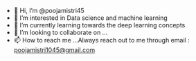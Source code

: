 - 👋 Hi, I’m @poojamistri45
- 👀 I’m interested in Data science and machine learning
- 🌱 I’m currently learning towards the deep learning concepts
- 💞️ I’m looking to collaborate on ...
- 📫 How to reach me ...Always reach out to me through email : poojamistri1045@gmail.com

<!---
poojamistri45/poojamistri45 is a ✨ special ✨ repository because its `README.md` (this file) appears on your GitHub profile.
You can click the Preview link to take a look at your changes.
--->
